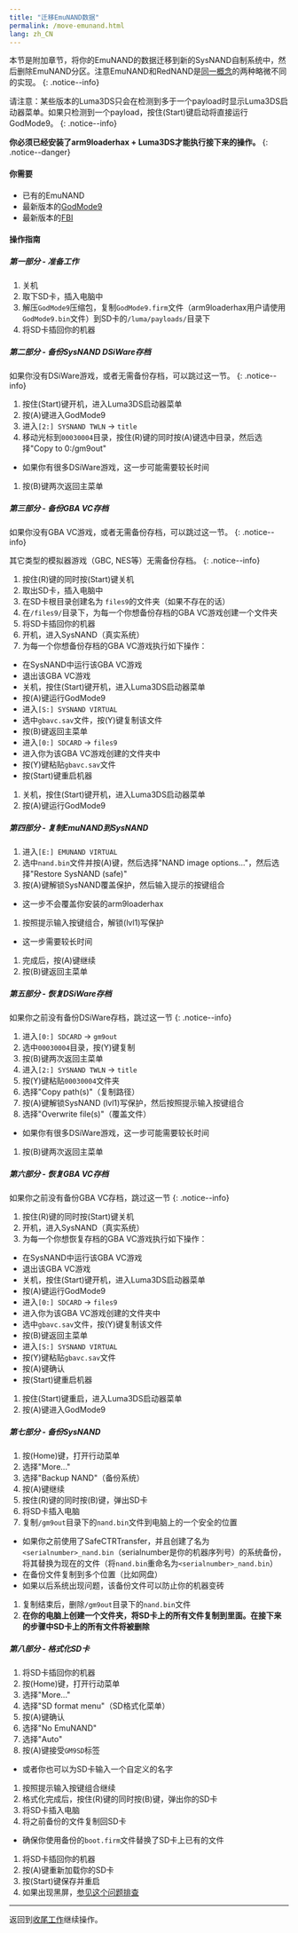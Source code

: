 ```yaml
---
title: "迁移EmuNAND数据"
permalink: /move-emunand.html
lang: zh_CN
---
```


本节是附加章节，将你的EmuNAND的数据迁移到新的SysNAND自制系统中，然后删除EmuNAND分区。注意EmuNAND和RedNAND是[同一概念](http://3dbrew.org/wiki/NAND_Redirection)的两种略微不同的实现。
{: .notice--info}

请注意：某些版本的Luma3DS只会在检测到多于一个payload时显示Luma3DS启动器菜单。如果只检测到一个payload，按住(Start)键启动将直接运行GodMode9。
{: .notice--info}

**你必须已经安装了arm9loaderhax + Luma3DS才能执行接下来的操作。**
{: .notice--danger}

#### 你需要

* 已有的EmuNAND
* 最新版本的[GodMode9](https://github.com/d0k3/GodMode9/releases/latest)
* 最新版本的[FBI](https://github.com/Steveice10/FBI/releases/latest)

#### 操作指南

##### 第一部分 - 准备工作

1. 关机
1. 取下SD卡，插入电脑中
1. 解压`GodMode9`压缩包，复制`GodMode9.firm`文件（arm9loaderhax用户请使用`GodMode9.bin`文件）到SD卡的`/luma/payloads/`目录下
1. 将SD卡插回你的机器

##### 第二部分 - 备份SysNAND DSiWare存档

如果你没有DSiWare游戏，或者无需备份存档，可以跳过这一节。
{: .notice--info}

1. 按住(Start)键开机，进入Luma3DS启动器菜单
1. 按(A)键进入GodMode9
1. 进入`[2:] SYSNAND TWLN` -> `title`
1. 移动光标到`00030004`目录，按住(R)键的同时按(A)键选中目录，然后选择"Copy to 0:/gm9out"
  + 如果你有很多DSiWare游戏，这一步可能需要较长时间
1. 按(B)键两次返回主菜单

##### 第三部分 - 备份GBA VC存档

如果你没有GBA VC游戏，或者无需备份存档，可以跳过这一节。
{: .notice--info}

其它类型的模拟器游戏（GBC, NES等）无需备份存档。
{: .notice--info}

1. 按住(R)键的同时按(Start)键关机
1. 取出SD卡，插入电脑中
1. 在SD卡根目录创建名为 `files9`的文件夹（如果不存在的话）
1. 在`/files9/`目录下，为每一个你想备份存档的GBA VC游戏创建一个文件夹
1. 将SD卡插回你的机器
1. 开机，进入SysNAND（真实系统）
1. 为每一个你想备份存档的GBA VC游戏执行如下操作：
  + 在SysNAND中运行该GBA VC游戏
  + 退出该GBA VC游戏
  + 关机，按住(Start)键开机，进入Luma3DS启动器菜单
  + 按(A)键运行GodMode9
  + 进入`[S:] SYSNAND VIRTUAL`
  + 选中`gbavc.sav`文件，按(Y)键复制该文件
  + 按(B)键返回主菜单
  + 进入`[0:] SDCARD` -> `files9`
  + 进入你为该GBA VC游戏创建的文件夹中
  + 按(Y)键粘贴`gbavc.sav`文件
  + 按(Start)键重启机器
1. 关机，按住(Start)键开机，进入Luma3DS启动器菜单
1. 按(A)键运行GodMode9

##### 第四部分 - 复制EmuNAND到SysNAND

1. 进入`[E:] EMUNAND VIRTUAL`
1. 选中`nand.bin`文件并按(A)键，然后选择"NAND image options..."，然后选择"Restore SysNAND (safe)"
1. 按(A)键解锁SysNAND覆盖保护，然后输入提示的按键组合
  + 这一步不会覆盖你安装的arm9loaderhax
1. 按照提示输入按键组合，解锁(lvl1)写保护
  + 这一步需要较长时间
1. 完成后，按(A)键继续
1. 按(B)键返回主菜单

##### 第五部分 - 恢复DSiWare存档

如果你之前没有备份DSiWare存档，跳过这一节
{: .notice--info}

1. 进入`[0:] SDCARD` -> `gm9out`
1. 选中`00030004`目录，按(Y)键复制
1. 按(B)键两次返回主菜单
1. 进入`[2:] SYSNAND TWLN` -> `title`
1. 按(Y)键粘贴`00030004`文件夹
1. 选择"Copy path(s)"（复制路径）
1. 按(A)键解锁SysNAND (lvl1)写保护，然后按照提示输入按键组合
1. 选择"Overwrite file(s)"（覆盖文件）
  + 如果你有很多DSiWare游戏，这一步可能需要较长时间
1. 按(B)键两次返回主菜单

##### 第六部分 - 恢复GBA VC存档

如果你之前没有备份GBA VC存档，跳过这一节
{: .notice--info}

1. 按住(R)键的同时按(Start)键关机
1. 开机，进入SysNAND（真实系统）
1. 为每一个你想恢复存档的GBA VC游戏执行如下操作：
  + 在SysNAND中运行该GBA VC游戏
  + 退出该GBA VC游戏
  + 关机，按住(Start)键开机，进入Luma3DS启动器菜单
  + 按(A)键运行GodMode9
  + 进入`[0:] SDCARD` -> `files9`
  + 进入你为该GBA VC游戏创建的文件夹中
  + 选中`gbavc.sav`文件，按(Y)键复制该文件
  + 按(B)键返回主菜单
  + 进入`[S:] SYSNAND VIRTUAL`
  + 按(Y)键粘贴`gbavc.sav`文件
  + 按(A)键确认
  + 按(Start)键重启机器
1. 按住(Start)键重启，进入Luma3DS启动器菜单
1. 按(A)键进入GodMode9

##### 第七部分 - 备份SysNAND

1. 按(Home)键，打开行动菜单
1. 选择"More..."
1. 选择"Backup NAND"（备份系统）
1. 按(A)键继续
1. 按住(R)键的同时按(B)键，弹出SD卡
1. 将SD卡插入电脑
1. 复制`/gm9out`目录下的`nand.bin`文件到电脑上的一个安全的位置
  + 如果你之前使用了SafeCTRTransfer，并且创建了名为`<serialnumber>_nand.bin`（serialnumber是你的机器序列号）的系统备份，将其替换为现在的文件（将`nand.bin`重命名为`<serialnumber>_nand.bin`）
  + 在备份文件复制到多个位置（比如网盘）
  + 如果以后系统出现问题，该备份文件可以防止你的机器变砖
1. 复制结束后，删除`/gm9out`目录下的`nand.bin`文件
1. **在你的电脑上创建一个文件夹，将SD卡上的所有文件复制到里面。在接下来的步骤中SD卡上的所有文件将被删除**

##### 第八部分 - 格式化SD卡

1. 将SD卡插回你的机器
1. 按(Home)键，打开行动菜单
1. 选择"More..."
1. 选择"SD format menu"（SD格式化菜单）
1. 按(A)键确认
1. 选择"No EmuNAND"
1. 选择"Auto"
1. 按(A)键接受`GM9SD`标签
  + 或者你也可以为SD卡输入一个自定义的名字
1. 按照提示输入按键组合继续
1. 格式化完成后，按住(R)键的同时按(B)键，弹出你的SD卡
1. 将SD卡插入电脑
1. 将之前备份的文件复制回SD卡
  + 确保你使用备份的`boot.firm`文件替换了SD卡上已有的文件
1. 将SD卡插回你的机器
1. 按(A)键重新加载你的SD卡
1. 按(Start)键保存并重启
1. 如果出现黑屏，[参见这个问题排查](troubleshooting#ts_sys_down)

---

返回到[收尾工作](finalizing-setup)继续操作。
